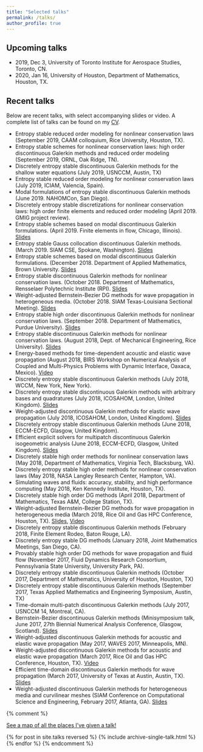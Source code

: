 ```yaml
---
title: "Selected talks"
permalink: /talks/
author_profile: true
---
```


## Upcoming talks

- 2019, Dec 3, University of Toronto Institute for Aerospace Studies, Toronto, CN. 
- 2020, Jan 16, University of Houston, Department of Mathematics, Houston, TX. 

## Recent talks

Below are recent talks, with select accompanying slides or video. A complete list of talks can be found on my [CV](../files/jcv.pdf).

* Entropy stable reduced order modeling for nonlinear conservation laws (September 2019, CAAM colloquium, Rice University, Houston, TX).
* Entropy stable schemes for nonlinear conservation laws: high order discontinuous Galerkin methods and reduced order modeling (September 2019, ORNL, Oak Ridge, TN).
* Discretely entropy stable discontinuous Galerkin methods for the shallow water equations (July 2019, USNCCM, Austin, TX)
* Entropy stable reduced order modeling for nonlinear conservation laws (July 2019, ICIAM, Valencia, Spain).
* Modal formulations of entropy stable discontinuous Galerkin methods (June 2019. NAHOMCon, San Diego). 
* Discretely entropy stable discretizations for nonlinear conservation laws: high order finite elements and reduced order modeling (April 2019. GMIG project review). 
* Entropy stable schemes based on modal discontinuous Galerkin formulations. (April 2019. Finite elements in flow, Chicago, Illinois). [Slides](../files/esdg_fef_2019.pdf)
* Entropy stable Gauss collocation discontinuous Galerkin methods. (March 2019. SIAM CSE, Spokane, Washington). [Slides](../files/esdg_cse_2019.pdf)
* Entropy stable schemes based on modal discontinuous Galerkin formulations. (December 2018. Department of Applied Mathematics, Brown University. [Slides](../files/esdg_brown_2018.pdf) 
* Entropy stable discontinuous Galerkin methods for nonlinear conservation laws. (October 2018. Department of Mathematics, Rensselaer Polytechnic Institute (RPI). [Slides](../files/esdg_rpi_2018.pdf) 
* Weight-adjusted Bernstein-Bezier DG methods for wave propagation in heterogeneous media. (October 2018. SIAM Texas-Louisiana Sectional Meeting). [Slides](../files/bbwadg_siam_latx_2018.pdf) 
* Entropy stable high order discontinuous Galerkin methods for nonlinear conservation laws. (September 2018. Department of Mathematics, Purdue University). [Slides](../files/esdg_purdue_2018.pdf)
* Entropy stable discontinuous Galerkin methods for nonlinear conservation laws. (August 2018, Dept. of Mechanical Engineering, Rice University).  [Slides](../files/esdg_mech_rice_2018.pdf)
* Energy-based methods for time-dependent acoustic and elastic wave propagation (August 2018, BIRS Workshop on Numerical Analysis of Coupled and Multi-Physics Problems with Dynamic
Interface, Oaxaca, Mexico).  [Video](https://www.birs.ca/events/2018/5-day-workshops/18w5077/videos/watch/201808021447-Chan.html)
* Discretely entropy stable discontinuous Galerkin methods (July 2018, WCCM, New York, New York).
* Discretely entropy stable discontinuous Galerkin methods with arbitrary bases and quadratures (July 2018, ICOSAHOM, London, United Kingdom).  [Slides](../files/esdg_icosahom_london_2018.pdf)
* Weight-adjusted discontinuous Galerkin methods for elastic wave propagation (July 2018, ICOSAHOM, London, United Kingdom).  [Slides](../files/elas_icosahom_london_2018.pdf)
* Discretely entropy stable discontinuous Galerkin methods (June 2018, ECCM-ECFD, Glasgow, United Kingdom).
* Efficient explicit solvers for multipatch discontinuous Galerkin isogeometric analysis (June 2018, ECCM-ECFD, Glasgow, United Kingdom).  [Slides](../files/iga_eccm_glasgow_2018.pdf)
* Discretely stable high order methods for nonlinear conservation laws (May 2018, Department of Mathematics, Virginia Tech, Blacksburg, VA).
* Discretely entropy stable high order methods for nonlinear conservation laws (May 2018, NASA Langley Research Center, Hampton, VA).
* Simulating waves and fluids: accuracy, stability, and high performance computing (May 2018, Ken Kennedy Institute, Houston, TX).
* Discretely stable high order DG methods (April 2018, Department of Mathematics, Texas A&M, College Station, TX).
* Weight-adjusted Bernstein-Bezier DG methods for wave propagation in heterogeneous media (March 2018, Rice Oil and Gas HPC Conference, Houston, TX).  [Slides](../files/bbwadg_oghpc_rice_2018.pdf), [Video](https://www.youtube.com/watch?v=349Fwix41aM&list=PLcsG4X8Zn_UAHEsQBCOFwtePRIcZSLBug&index=2)
* Discretely entropy stable discontinuous Galerkin methods (February 2018, Finite Element Rodeo, Baton Rouge, LA).
* Discretely entropy stable DG methods (January 2018, Joint Mathematics Meetings, San Diego, CA).
* Provably stable high order DG methods for wave propagation and fluid flow (November 2017, Fluid Dynamics Research Consortium, Pennsylvania State University, University Park, PA).
* Discretely entropy stable discontinuous Galerkin methods (October 2017, Department of Mathematics, University of Houston, Houston, TX)
* Discretely entropy stable discontinuous Galerkin methods (September 2017, Texas Applied Mathematics and Engineering Symposium, Austin, TX)
* Time-domain multi-patch discontinuous Galerkin methods (July 2017, USNCCM 14, Montreal, CA).
* Bernstein-Bezier discontinuous Galerkin methods (Minisymposium talk, June 2017, 27th Biennial Numerical Analysis Conference, Glasgow, Scotland).  [Slides](../files/bbdg_naconf_glasgow_2017.pdf)
* Weight-adjusted discontinuous Galerkin methods for acoustic and elastic wave propagation (May 2017, WAVES 2017, Minneapolis, MN).
* Weight-adjusted discontinuous Galerkin methods for acoustic and elastic wave propagation (March 2017, Rice Oil and Gas HPC Conference, Houston, TX).  [Video](https://www.youtube.com/watch?v=D0vaeuS6MhM)
* Efficient time-domain discontinuous Galerkin methods for wave propagation (March 2017, University of Texas at Austin, Austin, TX).  [Slides](../files/wadg_ices_ut_2017.pdf)
* Weight-adjusted discontinuous Galerkin methods for heterogeneous media and curvilinear meshes (SIAM Conference on Computational Science and Engineering, February 2017, Atlanta, GA).  [Slides](../files/wadg_cse_atlanta_2017.pdf)


{% comment %} 
<p style="text-decoration:underline;"><a href="/talkmap.html">See a map of all the places I've given a talk!</a></p>

{% for post in site.talks reversed %}
  {% include archive-single-talk.html %}
{% endfor %}
{% endcomment %}
